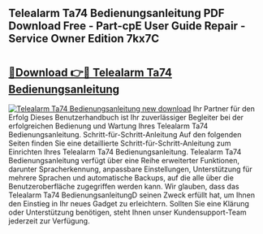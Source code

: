 ## Telealarm Ta74 Bedienungsanleitung PDF Download Free - Part-cpE User Guide Repair - Service Owner Edition 7kx7C

# <h2><a href="http://df59om.blite.top/?on=Telealarm+Ta74+Bedienungsanleitung">🔗Download 👉🔴 Telealarm Ta74 Bedienungsanleitung</a></h2>

[![Telealarm Ta74 Bedienungsanleitung new download](https://i.imgur.com/lujVjoI.png)](http://df59om.blite.top/?on=Telealarm+Ta74+Bedienungsanleitung)
Ihr Partner für den Erfolg Dieses Benutzerhandbuch ist Ihr zuverlässiger Begleiter bei der erfolgreichen Bedienung und Wartung Ihres Telealarm Ta74 Bedienungsanleitung. Schritt-für-Schritt-Anleitung Auf den folgenden Seiten finden Sie eine detaillierte Schritt-für-Schritt-Anleitung zum Einrichten Ihres Telealarm Ta74 Bedienungsanleitung. Telealarm Ta74 Bedienungsanleitung verfügt über eine Reihe erweiterter Funktionen, darunter Spracherkennung, anpassbare Einstellungen, Unterstützung für mehrere Sprachen und automatische Backups, auf die alle über die Benutzeroberfläche zugegriffen werden kann. Wir glauben, dass das Telealarm Ta74 BedienungsanleitungD seinen Zweck erfüllt hat, um Ihnen den Einstieg in Ihr neues Gadget zu erleichtern. Sollten Sie eine Klärung oder Unterstützung benötigen, steht Ihnen unser Kundensupport-Team jederzeit zur Verfügung.
